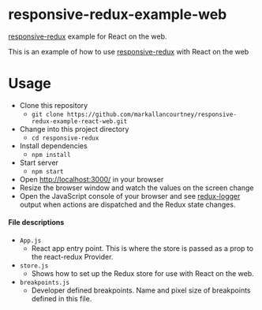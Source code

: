 # responsive-redux-example-web

<a href="https://github.com/markallancourtney/responsive-redux" target="_blank">responsive-redux</a> example for React on the web.

This is an example of how to use <a href="https://github.com/markallancourtney/responsive-redux" target="_blank">responsive-redux</a> with React on the web

# Usage

- Clone this repository
    - `git clone https://github.com/markallancourtney/responsive-redux-example-react-web.git`
- Change into this project directory
    - `cd responsive-redux`
- Install dependencies
    - `npm install`
- Start server
    - `npm start`
- Open <a href="http://localhost:3000/" target="_blank">http://localhost:3000/</a> in your browser
- Resize the browser window and watch the values on the screen change
- Open the JavaScript console of your browser and see <a href='https://github.com/evgenyrodionov/redux-logger' target='_blank' rel='noopener noreferrer'>redux-logger</a> output when actions are dispatched and the Redux state changes.



#### File descriptions
- `App.js`
    - React app entry point. This is where the store is passed as a prop to the react-redux Provider.
- `store.js`
    - Shows how to set up the Redux store for use with React on the web.
- `breakpoints.js`
    - Developer defined breakpoints. Name and pixel size of breakpoints defined in this file.
